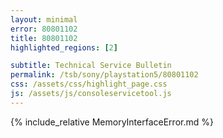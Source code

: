 ```yaml
---
layout: minimal
error: 80801102
title: 80801102
highlighted_regions: [2]

subtitle: Technical Service Bulletin
permalink: /tsb/sony/playstation5/80801102
css: /assets/css/highlight_page.css
js: /assets/js/consoleservicetool.js
---
```


{% include_relative MemoryInterfaceError.md %}